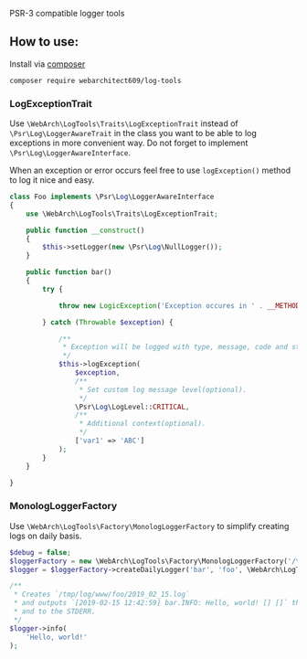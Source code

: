 PSR-3 compatible logger tools

How to use:
-----------

Install via [composer](https://getcomposer.org/)

`composer require webarchitect609/log-tools`

### LogExceptionTrait

Use `\WebArch\LogTools\Traits\LogExceptionTrait` instead of `\Psr\Log\LoggerAwareTrait` in the class you want to be 
able to log exceptions in more convenient way. Do not forget to implement `\Psr\Log\LoggerAwareInterface`.

When an exception or error occurs feel free to use `logException()` method to log it nice and easy. 

```php
class Foo implements \Psr\Log\LoggerAwareInterface
{
    use \WebArch\LogTools\Traits\LogExceptionTrait;

    public function __construct()
    {
        $this->setLogger(new \Psr\Log\NullLogger());
    }

    public function bar()
    {
        try {

            throw new LogicException('Exception occures in ' . __METHOD__);

        } catch (Throwable $exception) {

            /**
             * Exception will be logged with type, message, code and stack trace.
             */
            $this->logException(
                $exception,
                /**
                 * Set custom log message level(optional).
                 */
                \Psr\Log\LogLevel::CRITICAL,
                /**
                 * Additional context(optional).
                 */
                ['var1' => 'ABC']
            );
        }
    }

}
```

### MonologLoggerFactory

Use `\WebArch\LogTools\Factory\MonologLoggerFactory` to simplify creating logs on daily basis. 

```php
$debug = false;
$loggerFactory = new \WebArch\LogTools\Factory\MonologLoggerFactory('/tmp/log/www', $debug);
$logger = $loggerFactory->createDailyLogger('bar', 'foo', \WebArch\LogTools\Enum\SystemStream::STDERR);

/**
 * Creates `/tmp/log/www/foo/2019_02_15.log`
 * and outputs `[2019-02-15 12:42:59] bar.INFO: Hello, world! [] []` there
 * and to the STDERR. 
 */
$logger->info(
    'Hello, world!'
);
```
